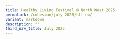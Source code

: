 ```yaml
---
title: Healthy Living Festival @ North West 2025
permalink: /cohesion/july-2025/hlf-nw/
variant: markdown
description: ""
third_nav_title: July 2025
---
```

